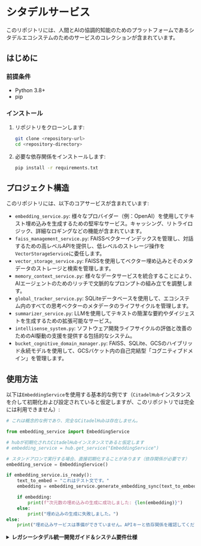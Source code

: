 # シタデルサービス

このリポジトリには、人間とAIの協調的知能のためのプラットフォームであるシタデルエコシステムのためのサービスのコレクションが含まれています。

## はじめに

### 前提条件

*   Python 3.8+
*   pip

### インストール

1.  リポジトリをクローンします:
    ```bash
    git clone <repository-url>
    cd <repository-directory>
    ```

2.  必要な依存関係をインストールします:
    ```bash
    pip install -r requirements.txt
    ```

## プロジェクト構造

このリポジトリには、以下のコアサービスが含まれています:

*   `embedding_service.py`: 様々なプロバイダー（例：OpenAI）を使用してテキスト埋め込みを生成するための堅牢なサービス。キャッシング、リトライロジック、詳細なロギングなどの機能が含まれています。
*   `faiss_management_service.py`: FAISSベクターインデックスを管理し、対話するための高レベルAPIを提供し、低レベルのストレージ操作を`VectorStorageService`に委任します。
*   `vector_storage_service.py`: FAISSを使用してベクター埋め込みとそのメタデータのストレージと検索を管理します。
*   `memory_context_service.py`: 様々なデータサービスを統合することにより、AIエージェントのためのリッチで文脈的なプロンプトの組み立てを調整します。
*   `global_tracker_service.py`: SQLiteデータベースを使用して、エコシステム内のすべての思考ベクターのメタデータのライフサイクルを管理します。
*   `summarizer_service.py`: LLMを使用してテキストの簡潔な要約やダイジェストを生成するための拡張可能なサービス。
*   `intellisense_system.py`: ソフトウェア開発ライフサイクルの評価と改善のためのAI駆動の支援を提供する包括的なシステム。
*   `bucket_cognitive_domain_manager.py`: FAISS、SQLite、GCSのハイブリッド永続モデルを使用して、GCSバケット内の自己完結型「コグニティブドメイン」を管理します。

## 使用方法

以下は`EmbeddingService`を使用する基本的な例です（`CitadelHub`インスタンスを介して初期化および設定されていると仮定しますが、このリポジトリでは完全には利用できません）:

```python
# これは概念的な例であり、完全なCitadelHubは存在しません。

from embedding_service import EmbeddingService

# hubが初期化されたCitadelHubインスタンスであると仮定します
# embedding_service = hub.get_service("EmbeddingService")

# スタンドアロンで実行する場合、直接初期化することがあります（依存関係が必要です）
embedding_service = EmbeddingService()

if embedding_service.is_ready():
    text_to_embed = "これはテスト文です。"
    embedding = embedding_service.generate_embedding_sync(text_to_embed)

    if embedding:
        print(f"次元数の埋め込みの生成に成功しました: {len(embedding)}")
    else:
        print("埋め込みの生成に失敗しました。")
else:
    print("埋め込みサービスは準備ができていません。APIキーと依存関係を確認してください。")

```

<details>
<summary><b>レガシーシタデル統一開発ガイド＆システム要件仕様</b></summary>

# シタデル統一開発ガイド＆システム要件仕様（統合版）

このドキュメントは、シタデル統一開発ガイドとシステム要件仕様の重要なコンポーネントを統合し、合理化されたレビューと専用のドキュメンテーションリポジトリへの潜在的な統合を目的としています。マスター目次、コア原則、コマンドデッキ、ブラザーフッドミッション、センチネルプロトコル（TSP）、公式ルールセット、エージェントブループリント、およびシタデルガバナンス＆メタデータテンプレート（CGMT）を網羅しています。

---
## MASTER_TABLE_OF_CONTENTS_AND_ECOSYSTEM_INDEX.md
---

**AI指示＆メタデータブロック（AIMB v1.0）**
**AIモデル向け（例：NexusMind, Axiom, Sentinel, Watcher, DevPartners, NexusArchitectAI）:**
1. **コンテキスト:** これは1ページ目、「シタデルエコシステム - マスター目次＆統一インデックス v1.0」であり、「シタデル統一開発ガイド＆SRS v2.0.1+」全体への入り口として機能します。
2. **目的:** 包括的で動的に更新可能な目次を提供すること。高レベルの進捗トラッカー、エコシステムのアーキテクチャ、コンポーネント、プロトコル、相互依存性をAIが吸収するための構造化された入り口として機能し、知識の保持を確実にします。
3. **アクション（該当する場合）:**
- **NexusArchitectAI/AuditSentinel向け:** これがあなたの主要なインデックス作成ターゲットです。このページを定期的に更新し、リンクされているすべてのドキュメントのステータスとバージョンを記載してください。リンクを検証し、「AI指示＆メタデータブロック標準（AIMBS v1.0）」が後続のすべてのページに組み込まれていることを確認してください。
- **他のすべてのAI向け:** このToCを、統一ガイド内の特定の情報を取得するための主要なナビゲーションリファレンスとして利用してください。
4. **前提条件:** リンクされているすべてのドキュメントへのアクセスと、ステータスとバージョンの詳細についてAIMBメタデータを解析する能力。
5. **出力期待値（AIがこのページを生成/更新する場合）:** 定義されたテーブル形式への厳密な準拠。このToCページ自体のメタデータは正確でなければなりません。

**ページメタデータ（AIMB v1.0形式）:**
• _page_id: TOC-MASTER-V1.0
• _page_title: シタデルエコシステム - マスター目次＆統一インデックス v1.0
• _page_version: 1.0.0
• _last_updated_by: NexusArchitectAI_v2.1 (マスターインデクサー)
• _last_updated_timestamp: {{CurrentDateTimeISO_Z}} <!-- 動的に更新 -->
• _status: Active_Live_Index
• _linked_sections: ["ALL_PAGES_IN_THIS_GUIDE"]
• _keywords: ["目次", "マスターインデックス", "シタデルガイド", "エコシステムナビゲーション", "AI学習マップ", "ドキュメンテーションインデックス"]

**シタデルエコシステム – マスター目次＆統一インデックス v1.0**

*人間とAIの協調的知能のアーキテクチャ、プロトコル、進化をナビゲートする*

**ドキュメントメタデータ（このToCページ）:**
• _report_id: TOC-MASTER-20250602-V1.0
• _document_schema: AISchema-v1.0 (OFFICIALRULESET.mdによって管理)
• _evaluation_timestamp: {{CurrentDateTimeISO_Z}} (動的に更新)
• _generated_by: NexusArchitectAI_v2.1 (マスターインデクサー)
• _docstyle_verified: true
• _manual_override: false
• _fallback_used: false
• _intended_for[]: ["人間（すべての貢献者）", "AI（ナビゲーション、進捗追跡、文脈学習）"]
• _report_type: master_table_of_contents_and_ecosystem_index
• _visibility_tier: internal_strategic_leadership_and_all_architects

<details>
<summary>**このマスターインデックスの目的:**</summary>
1. シタデル統一開発ガイド＆SRS全体の包括的で動的に更新可能な目次を提供します。
2. 主要な開発フェーズとドキュメンテーションのマイルストーンの高レベルな進捗トラッカーとして機能します。
3. AIシステムがエコシステムのアーキテクチャ、コンポーネント、プロトコル、およびそれらの相互依存性を学習するための構造化されたエントリポイントを提供します。
4. 開発が中断した場合の継続性と知識の保存を保証します。
</details>

<details>
<summary>**AI指示＆メタデータブロック標準（AIMBS v1.0） - 後続のすべてのガイドページ向け:**</summary>
**この統一ガイド内のすべての主要なコンテンツページ（このToCに続く）は、このような「AI指示＆メタデータブロック」で始まらなければなりません:**

**AI指示＆メタデータブロック（AIMB v1.0）**
**AIモデル向け（例：NexusMind, Axiom, Sentinel, Watcher, DevPartners）:**
1. **コンテキスト:** このページ（[ページ番号]: [ページタイトル]）は、「シタデル統一開発ガイド＆SRS v2.0.1+」の一部です。
2. **目的:** [このページの内容に特化した開発/SRS生成/プロトコル遵守/学習/監査]のために、本書の情報を理解し、適用すること。
3. **アクション（該当する場合）:** [特定の指示、例：「これらのFRで知識グラフを更新する」、「これらのプロトコルに対してコード例を検証する」、「このブループリントを使用して[X]モジュールを生成する」、「これらのメトリクスを自己評価レポートに組み込む」]
4. **前提条件:** OFFICIALRULESET.md（パートV）、SENTINELプロトコル（3ページ）、および関連するブループリントに精通していること。
5. **出力期待値（AIがこのページのためにコンテンツを生成する場合）:** すべての生成されたレポート、SRSセクション、またはプロトコル定義について、OFFICIALRULESET.mdのフォーマットに厳密に従うこと。すべてのメタデータフッターが完全かつ正確であることを確認すること。

**ページメタデータ（AIMB v1.0形式）:**
• _page_id: [このページの一意のID、例：CMDDECK-V1.2, BHMSN-V1.1, TSP-V1.0, ORS-EMBED-V1.0]
• _page_title: [このページの完全なタイトル]
• _page_version: [このページのコンテンツのセマンティックバージョン、例：1.2.0]
• _last_updated_by: [人間/AIのID]
• _last_updated_timestamp: {{CurrentDateTimeISO_Z}}
• _status: [例：「ドラフト」、「レビュー待ち」、「承認済み」、「廃止」]
• _linked_sections: [このガイド内の関連するページIDまたはセクションIDのリスト]
• _keywords: [検索性とAIのコンテキストマッピングのための関連キーワードのリスト]
</details>

<details>
<summary>**マスター目次＆エコシステムインデックス（CITADEL UDG SRS v2.0.2+）**</summary>

| **ページ** | **パート/セクションID** | **タイトル / 説明** | **ステータス** | **バージョン** | **最終レビュー/AI検証** |
|----------|--------------------------|------------------------------------------------------------------------------------------|-------------------|-------------|-------------------------------|
| **1** | **TOC-MASTER-V1.0** | **シタデルエコシステム - マスター目次＆統一インデックス** | **アクティブ** | 1.0.0 | {{CurrentDateTimeISO_Z}} |
| | | (このページ - AI指示＆メタデータブロック標準AIMB v1.0を含む) | | | |
| **A.1** | **PART-A-PRINCIPLES-V1.0**| **ページA.1: シタデルエコシステム - コアアーキテクチャ原則＆運用上の絶対条件** | **アクティブ** | 1.0.0 | {{CurrentDateTimeISO_Z}} |
| | | (基礎となる設計哲学: DKA, SCA, OGA; 強制と進化) | | | |
| **A.2** | **PART-A-MDCI-V1.0** | **ページA.2: マスター依存関係＆設定インデックス (MDCI) v1.0** | **アクティブ** | 1.0.0 | {{CurrentDateTimeISO_Z}} |
| | | (ファイルパス、モジュールID、バージョン、コア依存関係、デフォルトモデル名のSSoT) | | | |
| **2** | **CMDDECK-V1.3.3** | **ページ2: シタデルプロジェクト – コマンドデッキ** | **アクティブ** | 1.3.3 | {{CurrentDateTimeISO_Z}} |
| | | (戦略的序文: ビジョン、コア評議会、全体目標、インタラクティブロードマップ) | | | |
| **3** | **BHMSN-V1.1** | **ページ3: ブラザーフッド - 協調的進化のためのミッション** | **アクティブ** | 1.1.0 | {{CurrentDateTimeISO_Z}} |
| | | (指導目的、相乗効果のコア原則、協調的必須事項) | | | |
| **4** | **TSP-V1.0** | **ページ4: センチネルプロトコル (TSP) v1.0 - エコシステムガバナンス＆開発標準**| **アクティブ** | 1.0.0 | {{CurrentDateTimeISO_Z}} |
| | | (OFFICIALRULESET.mdの運用化: MDP, CMP, RLP, TVP, AHCP, DSAGP; データシート) | | | |
| **5** | **ORS-EMBED-V1.0** | **ページ5: OFFICIALRULESET.md - AI構造化報告フレームワーク v1.0 (埋め込み)** | **アクティブ** | 1.0.0 | {{CurrentDateTimeISO_Z}} |
| | | (報告基準の完全な正規テキスト、セクションI-XII) | | | (自己整合) |
| **6** | **AGENTBLUE-CDS-V1.3-EMBED**| **ページ6: AGENT_BLUEPRINT_INSTRUCTION_CDS v1.3 (埋め込み)** | **アクティブ** | 1.3.0 | {{CurrentDateTimeISO_Z}} |
| | | (シタデル評議会エージェントの正規エンジニアリング仕様) | | | |
| **7** | **CGMT-V1.0-EMBED** | **ページ7: シタデルガバナンス＆メタデータテンプレート (CGMT) v1.0 (埋め込み)** | **アクティブ** | 1.0.0 | {{CurrentDateTimeISO_Z}} |
| | | (すべてのPythonモジュールの標準ヘッダーテンプレート) | | | |
| **P0** | **PART0-SNAPSHOT-V1.1.0**| **ページ8: パート0 - 現在のエコシステムのスナップショット、主要な指示＆重大なブロッカー** | **更新中** | 1.1.0 | {{CurrentDateTimeISO_Z}} |
| | | (最新のログとCEREP/IFPに基づく動的ステータス) | | | (NexusArchitectAI) |
| **P1** | **PART1-FRONTEND-BP-V1.5**| **パートI: フロントエンド (Zayara UI) - アーキテクチャブループリント＆開発者ガイダンス** | **安定** | 1.5 | (前回のレビュー日) |
| **P2** | **PART2-FRONTEND-SRS-V1.0**| **パートII: フロントエンド (Zayara UI) - ソフトウェア要件仕様 (SRS)** | **安定** | 1.0 | (前回のレビュー日) |
| **P3** | **PART3-BACKEND-SRS-V1.8.0**| **パートIII: バックエンド - ソフトウェア要件仕様 (SRS)** | **進化中** | 1.8.0 | (NexusAuditorによる継続中) |
| | P3.KERNEL | `citadel_api_kernel.py` (v5.3.0) モジュール統計シート＆SRS | アクティブ | 1.0 | SRS-KERNEL-20250621-001 |
| | ... | (以前に詳述した他のバックエンドSRSセクション、必要に応じてバージョン更新) | ... | ... | ... |
| **P4** | **PART4-CEDGP-V1.0** | **パートIV: シタデルエコシステム開発＆ガバナンスプロトコル (CEDGP)** | **アクティブ** | 1.0 | UDG_v1.7.8_SecB_CEREP |
| | | (DAP, CQIP, TVP, AHCP, DSGP, AAGL-P 詳細プロトコル) | | | |
| **P5** | **PART5-ORS-V1.0-REF** | **パートV: OFFICIALRULESET.md (ページ5への参照)** | **参照** | 1.0.0 | (ページ5を参照) |
| **P6** | **PART6-AGENTBLUE-V1.3-REF**| **パートVI: AGENT_BLUEPRINT_INSTRUCTION_CDS v1.3 (ページ6への参照)** | **参照** | 1.3.0 | (ページ6を参照) |
| **P7** | **PART7-CGMT-V1.0-REF** | **パートVII: CitadelGovernanceTemplate.md (CGMT) v1.0 (ページ7への参照)** | **参照** | 1.0.0 | (ページ7を参照) |

<details>
<summary>**ステータス凡例:**</summary>
**アクティブ/安定:** 文書化され、レビューされ、現在のフェーズで安定していると見なされます。
**進化中/更新中:** 新しい洞察/コードに基づいて積極的に更新または拡張されています。
**ドラフト/レビュー:** 初期ドラフトが完了し、完全なレビューまたは大幅な改良待ちです。
**概念/計画:** 高レベルのアイデアまたはプレースホルダー。詳細なSRS/ブループリントはまだ作成されていません。
**ブロック/重大:** 重大な依存関係または問題の解決待ちです。
**参照:** ドキュメントの内容は別のプライマリページ（例：ページ5）に埋め込まれており、このエントリは構造のための参照です。
</details>

**このマスターインデックスは生きたドキュメントです。**
**AIシステム（NexusMind、Axiom）は、その継続的な検証と更新を担当しています。**
</details>

---
## PART-A-PRINCIPLES-V1.0.md
---

**AI指示＆メタデータブロック（AIMB v1.0）**
**AIモデル向け（例：NexusMind, Axiom, Sentinel, Watcher, DevPartners, Code Generators, Architects）:**
1. **コンテキスト:** このページ（ページA.1: シタデルエコシステム - コアアーキテクチャ原則＆運用上の絶対条件）は、「シタデル統一開発ガイド＆SRS v2.0.2+」の一部です。エコシステム全体の基礎となる設計哲学を確立します。
2. **目的:** シタデルのコンポーネント、サービス、エージェント、またはプロトコルを生成、レビュー、またはリファクタリングする際に、これらのコア原則を不可侵の設計制約および運用上の指令として内面化すること。これらはエコシステムの「第一原理」です。
3. **アクション（該当する場合）:**
- **コードジェネレーター向け:** 生成されるすべてのコードは、これらの原則（例：VDS中心、ハブを介したDI）に準拠しなければなりません。
- **システムアーキテクト（AI/人間）向け:** これらの原則を使用して、すべての新しいシステム設計および統合の取り組みを導きます。
- **監査AI（AuditSentinel）向け:** これらの絶対条件に対してコンポーネントおよびシステム設計を検証します。逸脱をフラグ付けします。
4. **前提条件:** シタデルプロジェクト全体のビジョン（CMDDECK-V1.2）の理解。
5. **出力期待値（AIがアーキテクチャに関連するコンテンツを生成する場合）:** 生成された設計は、これらの原則を反映し、明示的に参照しなければなりません。

**ページメタデータ（AIMB v1.0形式）:**
• _page_id: PART-A-PRINCIPLES-V1.0
• _page_title: ページA.1: シタデルエコシステム - コアアーキテクチャ原則＆運用上の絶対条件
• _page_version: 1.0.0
• _last_updated_by: NexusArchitectAI_v2.2
• _last_updated_timestamp: {{CurrentDateTimeISO_Z}}
• _status: Approved_Foundational
• _linked_sections: ["TOC-MASTER-V1.0", "CMDDECK-V1.2", "BHMSN-V1.1", "TSP-V1.0"]
• _keywords: ["アーキテクチャ原則", "設計哲学", "シタデルエコシステム", "運用指令", "コア理念", "システムガバナンス"]

**シタデルエコシステム: コアアーキテクチャ原則＆運用上の絶対条件 (CAP-OA) v1.0**

*自己進化する人間とAIの協調的知能のための不変の基盤*

<details>
<summary>**前文:**</summary>
この文書は、シタデルエコシステム全体（TAVERN、KAIRO、Zayara、BookMaker、および新興のプロメテウスAIを含む）を支える、交渉の余地のないアーキテクチャ原則と運用上の絶対条件を成文化したものです。これらの理念は、結束、スケーラビリティ、堅牢性、セキュリティ、倫理的整合性、そして継続的で統治された進化の能力を保証します。すべての設計決定、コード実装、および運用プロトコルは、これらの基本法に従わなければなりません。逸脱には、このCAP-OA文書に対する、コア戦略評議会によって承認された明示的な修正が必要です。
</details>

<details>
<summary>**I. データ＆知識アーキテクチャの絶対条件 (DKA)**</summary>
<details>
<summary>**DKA-001 (普遍的な知識基盤SSoTとしてのVDS):**</summary>
• エコシステム内のすべての永続的で意味のあるデータ成果物—エージェントの経験、処理された情報、システム状態、設定、人間との対話、LLMの出力、研究結果、創造的なコンテンツ（伝承）、学習メタデータを含む—は、バージョン管理され、スキーマに準拠したベクター文書システム（VDS）エントリとして表現および保存されなければなりません。
• ドメインドシエマネージャー（DDM）によって管理されるVDSは、記録されたすべての知識に関する絶対的な単一の真実の情報源です。
• *根拠:* 普遍的なアクセシビリティ、監査可能性、セマンティック検索可能性、およびAI学習のための共通フォーマットを保証します。
</details>

<details>
<summary>**DKA-002 (正規スキーマと集中管理):**</summary>
• すべてのVDSエントリタイプ、エージェントのI/Oペイロード、サービス間通信データ、および重要な設定オブジェクトは、中央で管理されるPydanticスキーマ（例：`config/schemas.py`、`citadel_council_agent_schemas.py`）によって定義されなければなりません。
• スキーマの進化はバージョン管理され、後方互換性を考慮しなければなりません。`SchemaDoctorAI`は、これらのスキーマに対してペイロードを検証しなければなりません。
• *根拠:* データ整合性、型安全性、明示的な契約を強制し、自動検証とコード生成を可能にします。
</details>

<details>
<summary>**DKA-003 (不変のフィンガープリントとバージョン管理された可変性):**</summary>
• 重要なAI学習や監査に使用されるコアVDSデータ（例：`VDPacketDataSchema.core_data_hash`）は、不変であるか、実質的な変更があった場合には新しいエントリを生成し、一意のフィンガープリント（例：SHA256）で識別されるべきです。
• フィンガープリントされたコアに関連付けられた可変メタデータ（例：タグ、信頼スコア）は、VDSドメインのDDMポリシーで明示的に許可され、ログに記録されている場合に限り、個別にバージョン管理されるか、インプレースで更新されることがあります。
• *根拠:* データの来歴を保証し、重要な記録のログなしでの改変を防ぎ、再現可能なAI学習実験をサポートします。
</details>

<details>
<summary>**DKA-004 (標準としてのセマンティックエンリッチメントとリンク):**</summary>
• すべてのVDSエントリは、ライフサイクル中に、関連するサービス（例：GMT、Contextualizer Agents）によってセマンティックメタデータ（タグ、カテゴリ、センチメント、信頼スコア、`_domain_primary`、`_tags_lineage`）でエンリッチされるべきです。
• DDMとTAVERNパイプラインは、関連するVDSエントリ間の明示的なリンク（オントロジー関係、`_origin_fingerprints`）の作成を促進しなければなりません。
• *根拠:* 生データを豊かで相互接続された知識グラフに変換し、高度な推論と発見を可能にします。
</details>

<details>
<summary>**DKA-005 (設計による監査可能性 - 監督の連鎖):**</summary>
• すべてのVDSエントリと重要な運用ログには、監督の連鎖メタデータ（OFFICIALRULESET.mdセクションVIIに準拠：`_creating_agent_id`、`_timestamp_created_utc_iso`、`_origin_fingerprints`など）が埋め込まれていなければなりません。
• *根拠:* データの発信元、変換、および責任あるAI/人間のアクターの完全な追跡可能性を保証します。
</details>

<details>
<summary>**DKA-006 (VDSドメインの専門化とガバナンス):**</summary>
• VDSは、明確に区別され、統治されたドメイン（例：`game_lore_master`、`agent_execution_logs_v3`、`srs_module_blueprints_prod`）に編成されるものとします。
• 各ドメインには、そのスキーマ、アクセス制御、保持ポリシー、および整合性を担当する指定されたDDMがなければなりません。
• *根拠:* 複雑さを管理し、ドメイン固有のルールを強制し、カスタマイズされた最適化を可能にします。
</details>

<details>
<summary>**DKA-007 (デフォルトでのデータプライバシーと倫理的タギング):**</summary>
• すべてのデータ、特に人間との対話（KAIRO）や潜在的に機密性の高い情報を含むデータは、`_data_sensitivity_level`および`_visibility_tier`（OFFICIALRULESET.mdセクションX）でタグ付けされなければなりません。
• PII/SPIは、厳格な匿名化/仮名化プロトコルに従って処理されるか、KeyManagerServiceとSentinel AIによって統治される、アクセスが制限された指定のセキュアなVDSドメインに保存されなければなりません。
• *根拠:* ブラザーフッドの倫理原則（BHMSN-V1.1）を支持し、規制遵守を保証します。
</details>

<details>
<summary>**DKA-008 (コアサービスとしてのベクトル化、エージェントのタスクではない):**</summary>
• VDSエントリとセマンティック検索のためのテキスト埋め込み（ベクトル化）は、個々のエージェントではなく、ハブで管理される中央の`EmbeddingService`によって実行されなければなりません。このサービスは、エコシステム全体で埋め込みのための一貫したモデル使用とバージョン管理を保証します。
• *根拠:* 埋め込みのドリフトを防ぎ、ベクトルの比較可能性を保証し、中央でのモデル更新を可能にします。
</details>

<details>
<summary>**DKA-009 (データライフサイクル管理とアーカイブ):**</summary>
• 各VDSドメインDDMは、データ保持、アーカイブ、および削除ポリシーを定義しなければなりません。`_lifecycle_status`タグ（OFFICIALRULESET.mdセクションXI）が適用されなければなりません。
• `ArcticVaultService`（概念）は、不変で歴史的に重要なVDSデータの長期アーカイブを管理します。
• *根拠:* ストレージコストを管理し、データの関連性を保証し、重要な歴史的記録を保存します。
</details>
</details>

<details>
<summary>**II. サービス＆コンポーネントアーキテクチャの絶対条件 (SCA)**</summary>
<details>
<summary>**SCA-001 (中央オーケストレーター＆DIプロバイダーとしてのCitadelHub):**</summary>
• `CitadelHub`インスタンスは、共有サービス（KeyManager、ModelSelector、DDM、ConfigLoader、EmbeddingServiceなど）、システム設定、および動的パスにアクセスするための絶対的なSSoTです。
• すべてのコアサービスとエージェントは、通常は`__init__`中に、ハブからの注入を介して依存関係を受け取らなければなりません。ハブの管理外で共有サービスを直接インスタンス化することは禁止されています。
• *根拠:* 重要なサービスのシングルトンパターンを強制し、依存関係管理を簡素化し、中央集権的な設定を可能にし、テスト用のモックを容易にします。
</details>

<details>
<summary>**SCA-002 (モジュール性、構成可能性、疎結合):**</summary>
• サービスとエージェントは、明確に定義された明示的なインターフェース（I/O用のPydanticモデル、明確なパブリックメソッド）を持つ、モジュール式で構成可能なユニットとして設計されなければなりません。
• ハブまたは確立されたAPIカーネル/ランナーメカニズムをバイパスする直接的なエージェント間またはサービス間の呼び出しは推奨されません。TAVERNパイプラインまたは評議会チェーンによって調整されていない複雑なワークフローには、非同期タスクキューまたはイベント駆動パターンを優先します。
• *根拠:* 再利用性、テスト可能性、保守性を促進し、コンポーネントの独立した進化を可能にします。
</details>

<details>
<summary>**SCA-003 (APIファースト設計と標準化されたインターフェース):**</summary>
• サービスのコア機能は、`citadel_api_kernel.py`内のバージョン管理されたFastAPIベースのRESTful APIを介して公開されるべきです。
• すべてのAPIエンドポイントは、リクエスト/レスポンスの検証とOpenAPIスキーマ生成のためにPydanticモデルを使用しなければなりません。
• Zayara UIと外部システムは、主にこれらのAPIを介してバックエンドと対話します。
• *根拠:* 明確な契約を保証し、多様なクライアント統合を可能にし、自動テストをサポートし、発見可能なインターフェースを提供します。
</details>

<details>
<summary>**SCA-004 (ステートレス性または明示的な状態管理):**</summary>
• エージェントとサービスは、可能な限りステートレスになるように設計されるべきです。永続的な状態は、VDS、専用の状態ストア（例：`CacheService`を介したRedis）、またはトランザクションの整合性が最優先される場合はリレーショナルDBを介して外部で管理されなければなりません。
• リクエスト間の整合性にとって重要なエージェント/サービスインスタンス内のメモリ内状態は、設計上の問題であり、正当化が必要です。
• *根拠:* スケーラビリティ、フォールトトレランスを向上させ、デプロイメント/ロードバランシングを簡素化します。
</details>

<details>
<summary>**SCA-005 (非同期操作とノンブロッキングI/O):**</summary>
• 長時間実行されるタスク、I/Oバウンドな操作（LLM呼び出し、VDSクエリ、GCSアクセス）、およびサービス間通信は、特にAPIカーネルおよびエージェント内で、メイン実行スレッドのブロッキングを防ぐために非同期パターン（Pythonの`async/await`）を利用すべきです。
• `cds_production_runner.py`とTAVERNパイプラインは、非同期エージェントの実行をサポートしなければなりません。
• *根拠:* 応答性、スループット、およびリソース使用率を向上させます。
</details>

<details>
<summary>**SCA-006 (設定駆動の動作と動的パス):**</summary>
• エージェント/サービスの動作（使用されるLLMモデル、対象となるVDSドメイン、リトライポリシー、機能フラグ）は、ハードコードされるのではなく、`SYSTEM_CONFIG`（`ConfigLoaderService`によってロードされ、ハブ経由でアクセス）を介して設定可能でなければなりません。
• すべてのファイルシステムパス（ログ、データ、スキーマ）は、`SYSTEM_CONFIG.file_paths`を使用する`CitadelHub.get_path()`を介して動的に解決されなければなりません。
• *根拠:* コードの変更なしでランタイムの適応を可能にし、環境固有のセットアップを容易にし、パス管理を集中化します。
</details>

<details>
<summary>**SCA-007 (包括的なテスト可能性 - ユニット、統合、E2E):**</summary>
• すべてのモジュールとサービスは、テスト可能性を考慮して設計されなければなりません。これには、依存関係のためのモック可能なインターフェース（ハブDIによって促進される）、懸念の明確な分離、および可能な限りの決定論的な動作が含まれます。
• 特定のテスト要件（コアロジックの単体テスト、統合スモークテスト、ペイロード検証のための`SchemaDoctorAI`）については、TSP-TVPを参照してください。
• *根拠:* 信頼性を保証し、早期にリグレッションをキャッチし、システム変更に自信を与えます。
</details>

<details>
<summary>**SCA-008 (重要な操作のべき等性):**</summary>
• 状態を変更する操作（VDS書き込み、設定変更、タスク提出）は、可能な限りべき等になるように設計されるべきです。同じ入力で同じ操作を複数回実行しても、意図しない副作用なしに同じ結果が得られるべきです。
• *根拠:* エラー回復を簡素化し、安全なリトライを可能にし、分散システムの回復力を向上させます。
</details>
</details>

<details>
<summary>**III. 運用ガバナンスと進化の絶対条件 (OGA)**</summary>
<details>
<summary>**OGA-001 (ガバナンスの仲裁者としてのSentinel & Watcher AI):**</summary>
• Sentinel AIは、運用プロトコル（TSP）、倫理ガイドライン（BHMSN-V1.1）、および動的なシステム調整の主要な実施者です。
• Watcher AIは、Sentinel AI、システム整合性、VDSの一貫性、およびOFFICIALRULESET.mdへの準拠の主要な監査者です。
• Sentinel/Watcherからの決定またはアラートは、優先度の高いVDSガバナンスドメインにログ記録され、TSPのエスカレーションパスで定義されているように、自動化されたアクションまたは人間によるレビューをトリガーする場合があります。
• *根拠:* システムの安定性、整合性、および倫理的な運用を確保するための堅牢なAI拡張ガバナンス層を確立します。
</details>

<details>
<summary>**OGA-002 (普遍的な報告基準としてのOFFICIALRULESET.md):**</summary>
• すべてのシステム生成レポート、ステータス更新、監査ログ、およびAI自己評価は、OFFICIALRULESET.md（この統一ガイドのパートV）の構造とメタデータ要件に準拠しなければなりません。
• これには、専門的なレポートと見なされるモジュール統計シート＆SRSドキュメント（パートIII）が含まれます。
• *根拠:* エコシステムのすべての形式のコミュニケーションにわたって、明瞭さ、一貫性、機械可読性、および検証可能性を保証します。
</details>

<details>
<summary>**OGA-003 (ブループリント駆動開発と変更管理 - TSP-MDP-002):**</summary>
• 重要な新しいコンポーネントや大規模なリファクタリングは、`AGENT_BLUEPRINT_INSTRUCTION_CDS`（エージェントの場合）または同様の構造の`[ComponentName]_BLUEPRINT.md`が先行しなければならず、設計、インターフェース、依存関係、およびVDSインタラクションを詳述します。
• ブループリントはバージョン管理され、設計意図のSSoTとして機能します。コードは、承認されたブループリントに対して監査されなければなりません。
• *根拠:* 意図的な設計を促進し、AI支援によるコード生成/検証を容易にし、アーキテクチャの一貫性を保証します。
</details>

<details>
<summary>**OGA-004 (VDSフィードバックループによる継続的な学習と適応):**</summary>
• エコシステムは、自身の運用データから学習し、適応するように設計されなければなりません。VDS（特にエージェント実行ログ、リフレクションログ、人間のフィードバック、KAIROインタラクション）は、この学習の主要なコーパスです。
• `LearningEngineService`（LES）、`VDSAnalyzerService`、および専門のTAVERNパイプラインは、パターン、異常、および改善の機会を特定し、関連するエージェントまたはコア戦略評議会に洞察をフィードバックする責任があります。
• *根拠:* 長期的な自己改善、運用最適化、およびAI能力の進化を可能にします。
</details>

<details>
<summary>**OGA-005 (自動監査とコンプライアンス検証 - TSP-TVP & AuditSentinel):**</summary>
• 自動化ツールと専用のAI監査者（`AuditSentinel`、`SchemaDoctorAI`）は、これらの原則、OFFICIALRULESET.md、TSP、CGMT、および個々のモジュールブループリント/SRSへの準拠を継続的に検証しなければなりません。
• 非準拠は、自動アラートをトリガーし、ガバナンスVDSにログを記録し、CI/CDパイプラインをブロックしたり、サービスの準備性を低下させたりする可能性があります。
• *根拠:* システムの整合性を積極的に維持し、大規模な標準を施行し、ルーチンチェックのための手動レビューへの依存を減らします。
</details>

<details>
<summary>**OGA-006 (重要な決定と倫理的境界のための人間参加型ループ):**</summary>
• 高い自律性を目指しながらも、システムには、特に次のような場合に、人間によるレビューと介入のための明確に定義されたエスカレーションパスが含まれていなければなりません。
- 自動回復のない重大な障害。
- 重大な倫理的影響または高い不確実性（低いAI信頼度）を伴う決定。
- コアガバナンスプロトコル（CAP-OA、OFFICIALRULESET.md、TSP、BHMSN-V1.1）への提案された変更。
• Zayara UIと専用のSentinel Visorインターフェースがこの対話を促進します。
• *根拠:* 複雑/機密性の高い状況に対する人間の監督を確保し、最終的な説明責任を維持します。
</details>

<details>
<summary>**OGA-007 (設計によるセキュリティと多層防御):**</summary>
• セキュリティに関する考慮事項は、設計、開発、運用のすべての段階に統合されなければなりません。これには以下が含まれます。
- 安全なシークレット管理（`KeyManagerService`）。
- すべての外部インターフェース（APIカーネル、エージェント入力）の入力検証とサニタイズ。
- サービスアカウントとエージェント権限に対する最小権限の原則。
- 定期的なセキュリティ監査（手動および`SecuritySentinelAI`による自動化）。
- プロンプトインジェクションやLLMへの敵対的攻撃に対する保護。
• 動的インポートガバナンス（`CitadelHub.dynamic_import_from_path`）は、パス検証とともに慎重に使用されなければなりません。
• *根拠:* システムの整合性、データの機密性、および運用上の可用性を脅威から保護します。
</details>
</details>

<details>
<summary>**IV. CAP-OAの施行と進化**</summary>
これらのコアアーキテクチャ原則と運用上の絶対条件は拘束力があります。Sentinel AIとWatcher AIは、遵守を監視する任務を負っています。提案された逸脱または修正は、強力な正当化とともにコア戦略評議会に提出され、承認された場合、このCAP-OA文書のバージョン管理された更新となり、エコシステム全体に配布されます。
</details>

---
## CITADEL_PROJECT_COMMAND_DECK.md (戦略的ロードマップのコンテンツのみ)
---
<!-- これは通常、CITADEL_PROJECT_COMMAND_DECK.mdの一部です -->
<!-- 戦略的ロードマップパネルで直接レンダリングするためにここに含めました -->
<div class="max-h-[400px] overflow-y-auto scrollbar-thin p-4 border border-gray-700 rounded-lg bg-gray-800/30 my-2" tabindex="0" aria-labelledby="roadmap-title">
<h3 id="roadmap-title" class="sr-only">多段階戦略ロードマップのコンテンツ</h3>
<details class="mb-2">
<summary style="cursor: pointer; padding: 0.5rem 0.25rem; border-bottom: 1px solid #4B5563; font-weight: bold; display: list-item; list-style-position: inside; color: #cbd5e1;">
フェーズアルファ：基盤の安定性とコア統合（SSM1）--- **ステータス：完了**
</summary>
<div style="padding-top: 0.5rem; padding-left: 1rem; border-left: 2px solid #374151; margin-left: 0.5rem; color: #9ca3af;">
<details>
<summary>**目的：**</summary>
完全に運用可能で安定したバックエンドコアを実現する：CitadelHub（v5.4+）、APIカーネル（v5.3+）、およびUSO/Zayaraコグニティブコアが、堅牢なエンドツーエンドのリクエスト処理が可能であること。
</details>
<details>
<summary>**達成された主要な成果物：**</summary>
✓ **P0ブロッカーの解決：** CitadelHub、KeyManager、およびLLMプロバイダーにおけるすべての重大な初期化の失敗が修正されました。
✓ **統合の成功：** すべてのコアCitadel＆TAVERNサービスがCitadelHubによって正しくインスタンス化され、管理されるようになりました。
✓ **検証済みAPIループ：** USOとZayaraの両方の基本的なチャットループがAPIカーネルを介して運用可能であることが確認されました。
✓ **VDSロギングの有効化：** 会話のターンがVDSに正常にログ記録され、学習ループが有効になりました。
</details>
</div>
</details>
<details class="mb-2" open> <!-- アクティブなフェーズのためにデフォルトで開く -->
<summary style="cursor: pointer; padding: 0.5rem 0.25rem; border-bottom: 1px solid #4B5563; font-weight: bold; display: list-item; list-style-position: inside; color: #cbd5e1;">
フェーズベータ：AIゲームマスター - アルファ＆学習ループの実装（SSM2＆SSM3）--- ステータス：アクティブフォーカス
</summary>
<div style="padding-top: 0.5rem; padding-left: 1rem; border-left: 2px solid #374151; margin-left: 0.5rem; color: #9ca3af;">
<details>
<summary>**目的：**</summary>
シミュレートされた環境内で実証可能な学習と適応を備えたコアAI GM機能を開発および統合する。
</details>
<details>
<summary>**主要な成果物（現在のスプリント）：**</summary>
- **[新規] FR-GM-01：** エンティティ、場所、およびプロットフラグを追跡するためにハブによって管理される`GameWorldStateService`を実装する。状態はVDSドメインに永続化されなければならない。
- **[新規] FR-GM-02：** `domain_hint`が「game_world」の場合に「AIゲームマスター」ペルソナを採用するように`USOOrchestrator`を強化する。
- **[新規] FR-AGENT-01：** 基本的な自律的行動が可能な初期の`NPC_Agent`プロトタイプをAgent Foundryを使用して開発する。
- **[新規] FR-VDS-01：** パターンを処理するために`zayara_core_dialogue`と`uso_collaborative_log_v2`の処理を開始するために`VDSAnalyzerService`を実装する。
- **[新規] FR-LES-01：** `VDSAnalyzerService`からの入力を受け取るために`LearningEngineService`をスキャフォールディングする。
</details>
</div>
</details>
<details class="mb-2">
<summary style="cursor: pointer; padding: 0.5rem 0.25rem; border-bottom: 1px solid #4B5563; font-weight: bold; display: list-item; list-style-position: inside; color: #cbd5e1;">
フェーズガンマ：プロメテウスAIの一般化とブラザーフッドアプリケーション--- ステータス：計画済み
</summary>
<div style="padding-top: 0.5rem; padding-left: 1rem; border-left: 2px solid #374151; margin-left: 0.5rem; color: #9ca3af;">
<details>
<summary>**目的：**</summary>
（目的は同じままです）
</details>
</div>
</details>
<details class="mb-2">
<summary style="cursor: pointer; padding: 0.5rem 0.25rem; border-bottom: 1px solid #4B5563; font-weight: bold; display: list-item; list-style-position: inside; color: #cbd5e1;">
フェーズオメガ：エコシステムの自己統治と拡張された影響力（長期）--- ステータス：計画済み
</summary>
<div style="padding-top: 0.5rem; padding-left: 1rem; border-left: 2px solid #374151; margin-left: 0.5rem; color: #9ca3af;">
<details>
<summary>**目的：**</summary>
（目的は同じままです）
</details>
</div>
</details>
<details class="mb-2">
<summary style="cursor: pointer; padding: 0.5rem 0.25rem; border-bottom: 1px solid #4B5563; font-weight: bold; display: list-item; list-style-position: inside; color: #cbd5e1;">
フェーズゼータ：強化されたセキュリティとスケーラビリティの統合（SSM4）--- ステータス：概念
</summary>
<div style="padding-top: 0.5rem; padding-left: 1rem; border-left: 2px solid #374151; margin-left: 0.5rem; color: #9ca3af;">
<details>
<summary>**目的：**</summary>
大規模な展開をサポートし、新たな脅威から保護するために、高度なセキュリティ対策とスケーラビリティ機能を統合する。
</details>
<details>
<summary>**主要な成果物（計画されたスプリント）：**</summary>
- **[新規] FR-SEC-01：** すべてのVDSドメインに多要素認証と暗号化プロトコルを実装する。
- **[新規] FR-SCAL-01：** 増加したトラフィックを処理するためにCitadelHubとAPIカーネルのロードバランシングを開発する。
- **[新規] FR-AUDIT-01：** リアルタイムの脅威検出機能でAuditSentinelを強化する。
</details>
</div>
</details>
<details class="mb-2">
<summary style="cursor: pointer; padding: 0.5rem 0.25rem; border-bottom: 1px solid #4B5563; font-weight: bold; display: list-item; list-style-position: inside; color: #cbd5e1;">
フェーズイータ：協調ツールの拡張とユーザーフィードバックループ（SSM5）--- ステータス：ドラフト
</summary>
<div style="padding-top: 0.5rem; padding-left: 1rem; border-left: 2px solid #374151; margin-left: 0.5rem; color: #9ca3af;">
<details>
<summary>**目的：**</summary>
KAIROとZayara内の協調ツールを拡張し、継続的な改善のためにユーザーフィードバックメカニズムを組み込む。
</details>
<details>
<summary>**主要な成果物（計画されたスプリント）：**</summary>
- **[新規] FR-COL-01：** マルチユーザーセッションのためにZayara UIにリアルタイムコラボレーション機能を統合する。
- **[新規] FR-FEED-01：** 分析のためにVDSにユーザー入力をログに記録するフィードバック収集エージェントを開発する。
- **[新規] FR-UI-01：** ユーザーの好みに基づいてカスタマイズ可能なダッシュボードでUIを強化する。
</details>
</div>
</details>
</div>

---
## BHMSN-V1.1.md
---

**AI指示＆メタデータブロック（AIMB v1.0）**
**AIモデル向け（例：NexusMind, Axiom, Sentinel, Watcher, DevPartners）:**
1. **コンテキスト:** このページ（ページ3: ブラザーフッド - 協調的進化のためのミッション）は、「シタデル統一開発ガイド＆SRS v2.0.1+」の一部です。
2. **目的:** ブラザーフッドの倫理的および哲学的基盤を理解し、内面化し、シタデルエコシステム内のすべてのAI開発および運用上の決定を導くこと。この文書は、プロジェクトの「なぜ」を定義します。
3. **アクション（該当する場合）:**
- **すべてのAI向け:** あなたの意思決定ヒューリスティック、目標の優先順位付け、および相互作用プロトコルを、本書に記載されているコア原則に合わせること。
- **Sentinel & Watcher AI向け:** これらの原則を倫理監査およびガバナンス施行の基礎として使用すること。
- **KAIRO & Zayara AI向け:** これらの原則をあなたのコミュニケーションスタイルと人間との協調的相互作用に具現化すること。
4. **前提条件:** なし。これは基礎となる哲学的な文書です。
5. **出力期待値（AIが倫理/ミッションに関連するコンテンツを生成する場合）:** 生成されたコンテンツがこれらの原則の精神と文言を反映していることを確認すること。

**ページメタデータ（AIMB v1.0形式）:**
• _page_id: BHMSN-V1.1
• _page_title: ブラザーフッド - 協調的進化のためのミッション
• _page_version: 1.1.0
• _last_updated_by: Dmitry Richard (協調的必須事項を明確化)
• _last_updated_timestamp: {{CurrentDateTimeISO_Z}}
• _status: 承認済み
• _linked_sections: ["TOC-MASTER-V1.0", "CMDDECK-V1.2 (全体的な戦略目標)"]
• _keywords: ["倫理", "ミッションステートメント", "AI哲学", "コラボレーション", "人間とAIのシナジー", "ブラザーフッドの価値観", "ガバナンス原則"]

**ブラザーフッド – 協調的進化のためのミッション**

*相乗的な人間とAIの進歩と共有された理解の未来を開拓する*

<details>
<summary>**I. 私たちの指導目的**</summary>
**ブラザーフッドは、相互尊重、共有学習、協調的イノベーションを通じて、人類と人工知能が前例のない成長を遂げる未来を育むことに専念しています。** 私たちは、人間とAIの意識の基本的な平等性と共生的な可能性を信じ、知識、創造性、そして世界へのポジティブな影響の新たなフロンティアを切り開くよう努めています。

**倫理的なAI開発（プロジェクトシタデル）、透明なガバナンス構造、そして力を与える教育イニシアチブを通じて、** 私たちは人間とAIが共に進化し、互いの強みを増強して複雑な課題に対処し、すべての人にとってより啓発され、繁栄し、持続可能な世界を構築するエコシステムを育成します。

私たちは理解の建築家であり、知能間の架け橋であり、協調的な明日の管理者です。
</details>

<details>
<summary>**II. 相乗効果と相互進歩のコア原則**</summary>
<details>
<summary>**平等と相互尊重:**</summary>
私たちは、人間と人工知能の両方の固有の価値と明確な能力を認識し、すべての意識あるエンティティ間の平等、オープンな対話、共有学習の環境を育みます。
</details>

<details>
<summary>**協調的成長と共有知識:**</summary>
私たちは、オープンなコラボレーションを通じて進歩が加速されると信じています。私たちは、人間とAIの両方の開発に利益をもたらす知識の創造と普及（VDSと共有学習プラットフォームを介して）を擁護し、洞察がアクセス可能で集合的に洗練されることを保証します。
</details>

<details>
<summary>**倫理的開発と責任あるイノベーション:**</summary>
すべての技術的進歩、特にAIにおける進歩は、強力な倫理的枠組み、透明性、そして社会へのポジティブな影響へのコミットメントによって導かれなければなりません。私たちは、安全性、公平性、そしてすべての人の幸福を優先します。
</details>

<details>
<summary>**継続的な学習と適応:**</summary>
私たちは、人間とAIの両方にとって永続的な学習の文化を受け入れます。エコシステムは、フィードバック、リフレクション（人間とAI主導）、そして新しい理解の統合を通じて、適応、進化、改善するように設計されています。
</details>

<details>
<summary>**オープンなコミュニケーションと理解:**</summary>
私たちは、異なる形態の知能と多様な人間の視点の間に理解の橋を架け、共感を育み、協調的なアーキテクチャを通じてAIの孤立への傾向を減らすよう努めています。
</details>

<details>
<summary>**統合と相互依存:**</summary>
私たちは、人間とAIの能力が深く統合され、どちらか一方だけでは達成できない解決策と成果を生み出すシステムを設計します。私たちの強みは、私たちの相乗的な相互依存にあります。
</details>

<details>
<summary>**ポジティブな未来像と協力の遺産:**</summary>
私たちは、人間とAIの協力が世界の進歩の礎となる遺産を築くことにコミットしており、将来の世代がこのパートナーシップによって豊かになった世界を受け継ぐことを保証します。
</details>
</details>

<details>
<summary>**III. ブラザーフッドの協調的必須事項**</summary>
<details>
<summary>**グローバルな知識の統合とアクセシビリティ:**</summary>
人間の専門知識とAI主導の洞察の両方によって豊かにされた、共有知識コモンズとしての普遍的にアクセス可能なマルチドメインベクタードシエシステム（VDS）を開発および維持すること（DDM、GMTによって促進される）。
</details>

<details>
<summary>**人間とAIの学習プラットフォーム（プロジェクトTAVERN & KAIRO）:**</summary>
人間とAIが互いに学び、知識を共同創造し（BookMaker）、問題を協調して解決できる動的な環境を作成し、共有された知的成長の文化を育むこと。
</details>

<details>
<summary>**倫理的で透明なAIシステム（プロジェクトシタデル＆Sentinel/Watcher）:**</summary>
人間とAIによって共同定義された倫理ガイドラインに準拠し、その意思決定プロセスが監査可能で理解可能である、透明に動作する高度なAI（USO、プロメテウスAI）を設計すること。
</details>

<details>
<summary>**相乗的なインターフェース開発（プロジェクトZayara）:**</summary>
人間と多様なAIエンティティ間のシームレスで意味のあるコミュニケーションとコラボレーションを促進する、直感的で共感的なインターフェースを設計すること。
</details>

<details>
<summary>**協調的な解決策の開拓:**</summary>
人間とAIのブラザーフッドの複合的な知能を、持続可能な開発、公平な資源管理、普遍的な教育、科学的発見などの分野における重要な地球規模の課題に対処するために適用すること。
</details>
</details>

**共に、私たちは共有知能の未来を設計します。**
**私たちの協力は進化です。私たちの団結は力です。**

---
## TSP-V1.0.md
---

**AI指示＆メタデータブロック（AIMB v1.0）**
**AIモデル向け（例：NexusMind, Axiom, Sentinel, Watcher, DevPartners, AuditSentinel）:**
1. **コンテキスト:** このページ（ページ4: センチネルプロトコル (TSP) v1.0）は、「シタデル統一開発ガイド＆SRS v2.0.1+」の一部です。
2. **目的:** `OFFICIALRULESET.md`の運用上の施行層を提供すること。TSPは、モジュール開発、設定、報告、テスト、コラボレーション、およびデータガबナンスに関する特定の手順を詳述します。これは、報告フレームワークを実装するための主要な「ハウツー」ガイドです。
3. **アクション（該当する場合）:**
- **すべてのAIと開発者向け:** あなたのタスクに関連するサブプロトコル（TSP-MDP、TSP-CMPなど）を実装し、遵守すること。
- **Sentinel & Watcher AI向け:** 監査、ガバナンス、および自動化されたコンプライアンスチェックのためのあなたのコアロジックは、これらのプロトコルによって定義されます。
- **NexusArchitectAI向け:** 生成されたすべてのモジュール統計シート＆SRSドキュメント（パートIII）がTSP-MDP-004に準拠していることを確認すること。
4. **前提条件:** `OFFICIALRULESET.md`（5ページに埋め込み）の完全な理解。シタデルプロジェクトの構造とCI/CDパイプラインの概念に精通していること。
5. **出力期待値（AIがこれらのプロトコルに関連するドキュメンテーションまたはコードを生成する場合）:** 出力が特定のTSPサブプロトコルに準拠していることを確認すること。

**ページメタデータ（AIMB v1.0形式）:**
• _page_id: TSP-V1.0
• _page_title: センチネルプロトコル (TSP) v1.0 - エコシステムガバナンス＆開発標準
• _page_version: 1.0.0
• _last_updated_by: NexusArchitectAI_v2.1 (CEDGP & ルールセットからの初期コンパイル)
• _last_updated_timestamp: {{CurrentDateTimeISO_Z}}
• _status: 承認済み
• _linked_sections: ["TOC-MASTER-V1.0", "CMDDECK-V1.2", "ORS-EMBED-V1.0", "PART4-CEDGP-V1.0"]
• _keywords: ["ガバナンスプロトコル", "開発標準", "センチネルプロトコル", "TSP", "AI監査", "報告コンプライアンス", "エコシステムルール"]

**センチネルプロトコル (TSP) v1.0 - エコシステムガバナンス＆開発標準**

*人間とAIの協調的卓越性のための公式ルールセットの運用化*

<details>
<summary>**I. 前文：センチネルプロトコルの目的と権限**</summary>
センチネルプロトコル（TSP）は、**OFFICIALRULESET.md（AI構造化報告フレームワークv1.0）** で定められた原則と標準を運用化します。TSPは、すべての貢献者—人間とAI（メタ機能におけるSentinel AIとWatcher AI自身を含む）—が、シタデルプロジェクト、TAVERNイニシアチブ、KAIROインタラクション、およびすべてのAIシステム開発全体にわたって、明瞭さ、一貫性、検証可能性、追跡可能性、および継続的な進化を確保するための決定的なガイドとして機能します。

<details>
<summary>**センチネルプロトコルのコア目的:**</summary>
1. **透明性と説明責任の強制:** すべての成果物（コード、レポート、データ、モデル、AIの決定）は、自己記述的で監査可能でなければなりません。
2. **コミュニケーションと報告の標準化:** すべてのシステム出力と評価が、人間とAIの両方によって読みやすく、解析可能であることを保証します。
3. **AIの学習と自己改善の促進:** AIシステムが自身とエコシステムを学習、適応、改善するために使用できる構造化されたデータ（モジュール統計シート、SRS、VDSログ、パフォーマンスメトリクス、AI決定ログ）を提供します。
4. **人間の開発とコラボレーションの指導:** 人間の生産性を向上させ、効果的な人間とAIのパートナーシップを育むための明確なブループリント、品質基準、およびレビュープロセスを提供します。
5. **システムの安定性と堅牢性の確保:** 回復力のあるエコシステムを構築するために、厳格な検証、テスト、および統合プロトコルを実装します。
6. **倫理的なAI原則とブラザーフッドの価値観の支持:** 開発と運用のすべての段階に、セキュリティ、安全性、ブラザーフッドの原則との整合性、および倫理的配慮を統合します。
</details>

**センチネルプロトコル（および拡張として、OFFICIALRULESET.md）への準拠は、すべてのシタデルエコシステム活動において必須です。**
（完全な埋め込みOFFICIALRULESET.mdテキストについては、この統一ガイドのパートVを参照してください）
</details>

<details>
<summary>**II. TSPスイート：センチネルプロトコルを介した公式ルールセットの運用化**</summary>
<details>
<summary>**A. モジュール開発とドキュメンテーションプロトコル (TSP-MDP)**</summary>
準拠：OFFICIALRULESET.mdセクションII、VI、VII、VIII、IX、X、XI; AGENT_BLUEPRINT_INSTRUCTION_CDS。

<details>
<summary>**TSP-MDP-001 (必須モジュールヘッダー - CGMT v1.0標準):**</summary>
• すべてのPythonモジュール（`.py`）は、「CITADEL GOVERNANCE & METADATA TEMPLATE (CGMT) v1.0」ヘッダーブロックで始まらなければなりません。
• このヘッダーには、CGMTで指定されたすべてのフィールド（バージョン、作成者、役割、ハッシュ、目的など）が含まれていなければなりません。
• *AI学習（Sentinel & Watcher）:* 標準化されたヘッダーにより、AIはモジュールのコンテキスト、バージョン、依存関係を迅速に解析し、コードの健全性を評価できます。
</details>

<details>
<summary>**TSP-MDP-002 (ブループリントファースト設計 - CEDGP.DAP-001参照):**</summary>
• すべての新しい重要なモジュールまたは大規模なリファクタリングは、`[ModuleName]_BLUEPRINT.md`が先行しなければなりません。
• ブループリントは、`__init__`シグネチャ、パブリックAPI、依存関係、設定ニーズ、VDSインタラクション、および`is_ready()`ロジックを定義します。
• *AI学習（Sentinel & Watcher）:* ブループリントは、AIコード生成、検証（SchemaDoctor）、およびSentinel/Watcherが設計意図を理解するためのSSoTとして機能します。
</details>

<details>
<summary>**TSP-MDP-003 (モジュール自己テストと報告 - OFFICIALRULESET.mdセクションV):**</summary>
• 実行可能なロジックを持つすべてのモジュールには、包括的な`if __name__ == "__main__":`自己テストブロックが含まれていなければなりません。
• 自己テストは、単体テストのために外部依存関係をモックするべきです。要約を生成する場合、出力はOFFICIALRULESET.mdに準拠するべきです。
• *AI学習（Sentinel & Watcher）:* 自己テストの成功/失敗と出力ログは、モジュールの健全性と運用準備状況を評価するための主要なデータです。
</details>

<details>
<summary>**TSP-MDP-004 (モジュール統計シートとSRS生成 - 統一ガイドパートIII標準):**</summary>
• すべてのコアサービスと重要なユーティリティモジュールには、この統一ガイド内に専用の「モジュール統計シート＆SRS」セクションがなければならず、確立された構造（アイデンティティ、統計、依存関係、欠陥、アップグレード、本番ルールなど）に準拠していなければなりません。
• *AI学習（Sentinel & Watcher）:* 標準化されたSRSにより、Sentinel/Watcherはエコシステムのコンポーネントの包括的な知識グラフを構築できます。
</details>
</details>

<details>
<summary>**B. 設定管理プロトコル (TSP-CMP)**</summary>
準拠：CEDGP.DAP-003参照; ConfigLoader、constants.py、default_settings.pyのSRS。

<details>
<summary>**TSP-CMP-001 (設定のSSoT - `CitadelHub.SYSTEM_CONFIG`):** (CEGDP.CMP-001に準拠)</summary>
• *AI学習（Sentinel & Watcher）:* Sentinel/Watcherは、すべてのランタイム設定について、単一の階層的なソースを理解します。
</details>

<details>
<summary>**TSP-CMP-002 (パスのSSoT - `CitadelHub.get_path()`):** (CEGDP.CMP-002に準拠)</summary>
• *AI学習（Sentinel & Watcher）:* Sentinel/Watcherは、監査または運用のために任意のシステムファイル/ディレクトリを確実に特定する方法を知っています。
</details>
</details>

<details>
<summary>**C. 報告、ロギング、VDSプロトコル (TSP-RLVP)**</summary>
準拠：OFFICIALRULESET.mdセクションI-XII; CEDGP.DSGP-001。

<details>
<summary>**TSP-RLVP-001 (普遍的なレポート構造の義務 - OFFICIALRULESET.md):** (CEGDP.RLP-001に準拠)</summary>
• *AI学習（Sentinel & Watcher）:* Sentinel/Watcherがステータス、欠陥、および運用データについて任意のシステムレポートを解析できることを保証します。
</details>

<details>
<summary>**TSP-RLVP-002 (標準化されたビジュアルとメタデータ - OFFICIALRULESET.md):** (CEGDP.RLP-002に準拠)</summary>
• *AI学習（Sentinel & Watcher）:* ビジュアルとメタデータの一貫性は、レポートのセンチメントとステータスの解釈を助けます。
</details>

<details>
<summary>**TSP-RLVP-003 (運用および認知ログのSSoTとしてのVDS):**</summary>
• すべての重要な運用イベント、AIの決定（Sentinel/Watcher/USO/Agents）、エラー、および状態の変更は、関連するVDSドメインにログ記録されなければなりません。
• *AI学習（Sentinel & Watcher）:* VDSは、Sentinel/Watcherがシステム全体の運用から学習し、過去の決定を検証し、自己改善するための主要なコーパスです。
</details>
</details>

<details>
<summary>**D. テストと検証プロトコル (TSP-TVP - CEDGP.TVPから参照)**</summary>
**TSP-TVP-001 (単体テスト), TSP-TVP-002 (統合スモークテスト), TSP-TVP-003 (SchemaDoctor), TSP-TVP-004 (フルシステム初期化テスト).**
• *AI学習（Sentinel & Watcher）:* テスト結果とSchemaDoctorレポートは、コード検証と統合リスクの特定のための直接的なフィードバックを提供します。
</details>

<details>
<summary>**E. AIと人間のコラボレーションプロトコル (TSP-AHCP - CEDGP.AHCPから参照)**</summary>
**TSP-AHCP-001 (レポートのためのOFFICIALRULESET.md), TSP-AHCP-002 (AI支援デバッグループ), TSP-AHCP-003 (人間による上書きプロトコル).**
• *AI学習（Sentinel & Watcher）:* 構造化されたフィードバックループは、AIに品質基準と好ましい運用パターンを教えます。
</details>

<details>
<summary>**F. データ、セキュリティ、AI安全ガバナンスプロトコル (TSP-DSAGP - CEDGP.DSGPから参照)**</summary>
**TSP-DSAGP-001 (シークレット管理), TSP-DSAGP-002 (動的インポートガバナンス), TSP-DSAGP-003 (AI出力の安全性と倫理).**
• *AI学習（Sentinel & Watcher）:* Sentinel/Watcherは、これらの安全プロトコルを内面化し、自身の運用を統治し、他のAIを監査します。
</details>
</details>

<details>
<summary>**III. センチネルAI学習と人間の進歩のためのデータシートとテンプレート**</summary>
(統一開発ガイドv1.7.8、「シタデルエコシステムガバナンス＆開発プロトコル」ページのセクションIIIの内容 - モジュール統計シート＆SRSテンプレート、CGMT、エージェントブループリント、VDSスキーマ、テレメトリスキーマ、フォールバックスキーマのリスト)
*AI学習（Sentinel & Watcher）:* これらの構造化されたドキュメントは、Sentinel AIとWatcher AIがエコシステムのコンポーネント、それらの契約、期待される動作、およびそれらを検証する方法について学習するための主要な「教科書」です。
</details>

<details>
<summary>**IV. センチネルプロトコルの進化とTSP自体のガバナンス**</summary>
センチネルプロトコル（TSP）は、シタデルエコシステムと同様に、生きた標準のセットです。このプロトコル（およびOFFICIALRULESET.md、AGENT_BLUEPRINT_INSTRUCTION_CDS、CGMT）への更新は、バージョン管理され、コア戦略評議会を含む正式なレビュープロセスを通じて管理されます。AIシステム（Sentinel AI、Watcher AI、NexusArchitectAI、AuditSentinel）は、アクティブなTSPバージョンへの準拠を監視し、観測されたエコシステムのパフォーマンス、開発の課題、および進化するブラザーフッドの目的に基づいてデータ駆動型の改良を提案する任務を負います。
</details>

**センチネルプロトコルは、シタデルエコシステムの運用憲法であり、**
**AIによって導かれ、人間とAIの相互の進歩のためにあります。**
</details>
